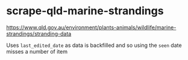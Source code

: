 # scrape-qld-marine-strandings

https://www.qld.gov.au/environment/plants-animals/wildlife/marine-strandings/stranding-data

Uses `last_edited_date` as data is backfilled and so using the `seen` date misses a number of item 
